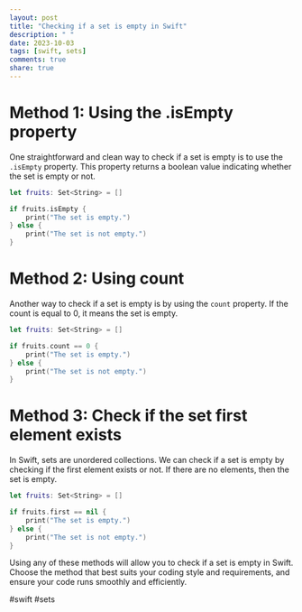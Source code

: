 ```yaml
---
layout: post
title: "Checking if a set is empty in Swift"
description: " "
date: 2023-10-03
tags: [swift, sets]
comments: true
share: true
---
```


# Method 1: Using the .isEmpty property

One straightforward and clean way to check if a set is empty is to use the `.isEmpty` property. This property returns a boolean value indicating whether the set is empty or not.

```swift
let fruits: Set<String> = []

if fruits.isEmpty {
    print("The set is empty.")
} else {
    print("The set is not empty.")
}
```

# Method 2: Using count

Another way to check if a set is empty is by using the `count` property. If the count is equal to 0, it means the set is empty.

```swift
let fruits: Set<String> = []

if fruits.count == 0 {
    print("The set is empty.")
} else {
    print("The set is not empty.")
}
```

# Method 3: Check if the set first element exists

In Swift, sets are unordered collections. We can check if a set is empty by checking if the first element exists or not. If there are no elements, then the set is empty.

```swift
let fruits: Set<String> = []

if fruits.first == nil {
    print("The set is empty.")
} else {
    print("The set is not empty.")
}
```

Using any of these methods will allow you to check if a set is empty in Swift. Choose the method that best suits your coding style and requirements, and ensure your code runs smoothly and efficiently.

#swift #sets
